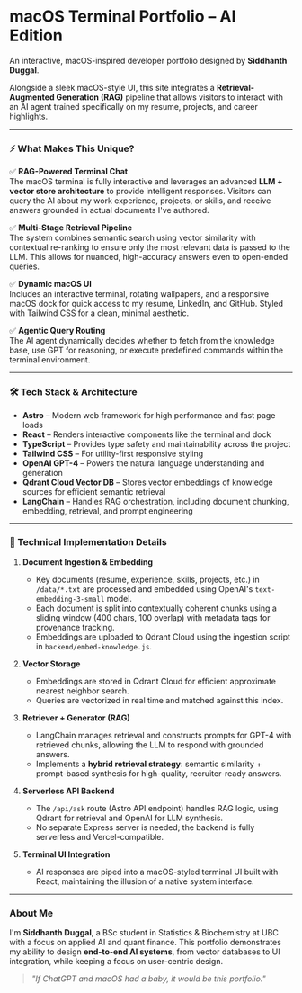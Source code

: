 # macOS Terminal Portfolio – AI Edition

An interactive, macOS-inspired developer portfolio designed by **Siddhanth Duggal**.

Alongside a sleek macOS-style UI, this site integrates a **Retrieval-Augmented Generation (RAG)** pipeline that allows visitors to interact with an AI agent trained specifically on my resume, projects, and career highlights.

---

### ⚡ What Makes This Unique?

✅ **RAG-Powered Terminal Chat**  
The macOS terminal is fully interactive and leverages an advanced **LLM + vector store architecture** to provide intelligent responses. Visitors can query the AI about my work experience, projects, or skills, and receive answers grounded in actual documents I've authored. 

✅ **Multi-Stage Retrieval Pipeline**  
The system combines semantic search using vector similarity with contextual re-ranking to ensure only the most relevant data is passed to the LLM. This allows for nuanced, high-accuracy answers even to open-ended queries.

✅ **Dynamic macOS UI**  
Includes an interactive terminal, rotating wallpapers, and a responsive macOS dock for quick access to my resume, LinkedIn, and GitHub. Styled with Tailwind CSS for a clean, minimal aesthetic.

✅ **Agentic Query Routing**  
The AI agent dynamically decides whether to fetch from the knowledge base, use GPT for reasoning, or execute predefined commands within the terminal environment.

---

### 🛠 Tech Stack & Architecture

- **Astro** – Modern web framework for high performance and fast page loads  
- **React** – Renders interactive components like the terminal and dock  
- **TypeScript** – Provides type safety and maintainability across the project  
- **Tailwind CSS** – For utility-first responsive styling  
- **OpenAI GPT-4** – Powers the natural language understanding and generation  
- **Qdrant Cloud Vector DB** – Stores vector embeddings of knowledge sources for efficient semantic retrieval  
- **LangChain** – Handles RAG orchestration, including document chunking, embedding, retrieval, and prompt engineering  

---

### 🧠 Technical Implementation Details

1. **Document Ingestion & Embedding**  
   - Key documents (resume, experience, skills, projects, etc.) in `/data/*.txt` are processed and embedded using OpenAI's `text-embedding-3-small` model.
   - Each document is split into contextually coherent chunks using a sliding window (400 chars, 100 overlap) with metadata tags for provenance tracking.
   - Embeddings are uploaded to Qdrant Cloud using the ingestion script in `backend/embed-knowledge.js`.

2. **Vector Storage**  
   - Embeddings are stored in Qdrant Cloud for efficient approximate nearest neighbor search.
   - Queries are vectorized in real time and matched against this index.

3. **Retriever + Generator (RAG)**  
   - LangChain manages retrieval and constructs prompts for GPT-4 with retrieved chunks, allowing the LLM to respond with grounded answers.
   - Implements a **hybrid retrieval strategy**: semantic similarity + prompt-based synthesis for high-quality, recruiter-ready answers.

4. **Serverless API Backend**  
   - The `/api/ask` route (Astro API endpoint) handles RAG logic, using Qdrant for retrieval and OpenAI for LLM synthesis.
   - No separate Express server is needed; the backend is fully serverless and Vercel-compatible.

5. **Terminal UI Integration**  
   - AI responses are piped into a macOS-styled terminal UI built with React, maintaining the illusion of a native system interface.

---

### About Me

I'm **Siddhanth Duggal**, a BSc student in Statistics & Biochemistry at UBC with a focus on applied AI and quant finance. This portfolio demonstrates my ability to design **end-to-end AI systems**, from vector databases to UI integration, while keeping a focus on user-centric design.

> *"If ChatGPT and macOS had a baby, it would be this portfolio."*
